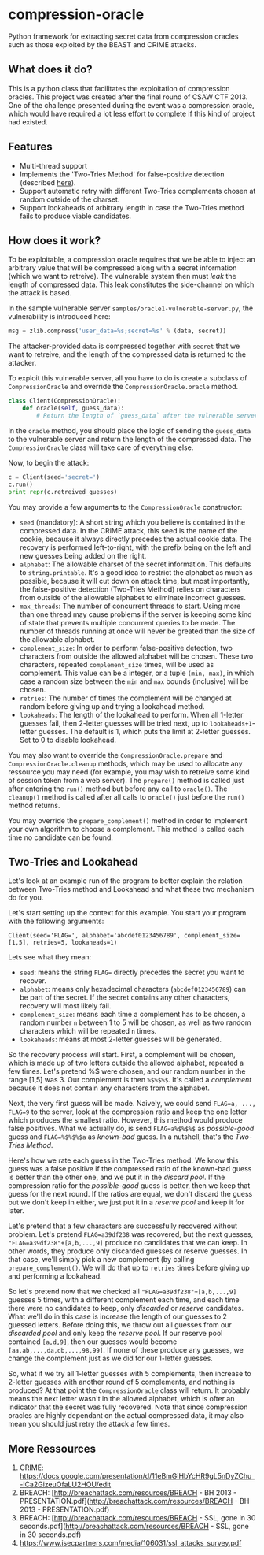 compression-oracle
==================

Python framework for extracting secret data from compression oracles such as those exploited by the BEAST and CRIME attacks.

What does it do?
----------------

This is a python class that facilitates the exploitation of compression oracles. This project was created after 
the final round of CSAW CTF 2013. One of the challenge presented during the event was a compression oracle, which 
would have required a lot less effort to complete if this kind of project had existed.

Features
--------
* Multi-thread support
* Implements the 'Two-Tries Method' for false-positive detection (described [here](http://breachattack.com/resources/BREACH%20-%20SSL,%20gone%20in%2030%20seconds.pdf)).
* Support automatic retry with different Two-Tries complements chosen at random outside of the charset.
* Support lookaheads of arbitrary length in case the Two-Tries method fails to produce viable candidates.

How does it work?
-----------------

To be exploitable, a compression oracle requires that we be able to inject an arbitrary value that will be compressed along with a secret 
information (which we want to retreive). The vulnerable system then must *leak* the length of compressed data. This leak constitutes the
side-channel on which the attack is based.

In the sample vulnerable server `samples/oracle1-vulnerable-server.py`, the vulnerability is introduced here:

```python
msg = zlib.compress('user_data=%s;secret=%s' % (data, secret))
```

The attacker-provided `data` is compressed together with `secret` that we want to retreive, and the length of the compressed data is returned to the attacker.

To exploit this vulnerable server, all you have to do is create a subclass of `CompressionOracle` and override the `CompressionOracle.oracle` method.

```python
class Client(CompressionOracle):
	def oracle(self, guess_data):
		# Return the length of `guess_data` after the vulnerable server has compressed it.
```

In the `oracle` method, you should place the logic of sending the `guess_data` to the vulnerable server and 
return the length of the compressed data. The `CompressionOracle` class will take care of everything else.

Now, to begin the attack:
```python
c = Client(seed='secret=')
c.run()
print repr(c.retreived_guesses)
```

You may provide a few arguments to the `CompressionOracle` constructor:
* `seed` (mandatory): A short string which you believe is contained in the compressed data. In the CRIME attack, this seed is the name of the cookie, because it always directly precedes the actual cookie data. The recovery is performed left-to-right, with the prefix being on the left and new guesses being added on the right.
* `alphabet`: The allowable charset of the secret information. This defaults to `string.printable`. It's a good idea to restrict the alphabet as much as possible, because it will cut down on attack time, but most importantly, the false-positive detection (Two-Tries Method) relies on characters from outside of the allowable alphabet to eliminate incorrect guesses.
* `max_threads`: The number of concurrent threads to start. Using more than one thread may cause problems if the server is keeping some kind of state that prevents multiple concurrent queries to be made. The number of threads running at once will never be greated than the size of the allowable alphabet.
* `complement_size`: In order to perform false-positive detection, two characters from outside the allowed alphabet will be chosen. These two characters, repeated `complement_size` times, will be used as complement. This value can be a integer, or a tuple `(min, max)`, in which case a random size between the `min` and `max` bounds (inclusive) will be chosen. 
* `retries`: The number of times the complement will be changed at random before giving up and trying a lookahead method.
* `lookaheads`: The length of the lookahead to perform. When all 1-letter guesses fail, then 2-letter guesses will be tried next, up to `lookaheads+1`-letter guesses. The default is 1, which puts the limit at 2-letter guesses. Set to 0 to disable lookahead.

You may also want to override the `CompressionOracle.prepare` and `CompressionOracle.cleanup` methods, which may be used to allocate any ressource you may need (for example, you 
may wish to retreive some kind of session token from a web server). The `prepare()` method is called just after entering the `run()` method but before any call to `oracle()`. 
The `cleanup()` method is called after all calls to `oracle()` just before the `run()` method returns.

You may override the `prepare_complement()` method in order to implement your own algorithm to choose a complement. This method is called each time no candidate can be found.

Two-Tries and Lookahead
-----------------------

Let's look at an example run of the program to better explain the relation between Two-Tries method and Lookahead and what these two mechanism do for you.

Let's start setting up the context for this example. You start your program with the following arguments:
```
Client(seed='FLAG=', alphabet='abcdef0123456789', complement_size=[1,5], retries=5, lookaheads=1)
```
Lets see what they mean:
* `seed`: means the string `FLAG=` directly precedes the secret you want to recover.
* `alphabet`: means only hexadecimal characters (`abcdef0123456789`) can be part of the secret. If the secret contains any other characters, recovery will most likely fail.
* `complement_size`: means each time a complement has to be chosen, a random number `n` between 1 to 5 will be chosen, as well as two random characters which will be repeated `n` times.
* `lookaheads`: means at most 2-letter guesses will be generated.

So the recovery process will start. First, a complement will be chosen, which is made up of two letters outside the allowed alphabet, repeated a few times. Let's pretend %$ were chosen, and our random number in the range [1,5] was 3. Our complement is then `%$%$%$`. It's called a *complement* because it does not contain any characters from the alphabet.

Next, the very first guess will be made. Naively, we could send `FLAG=a, ..., FLAG=9` to the server, look at the compression ratio and keep the one letter which produces the smallest ratio. However, this method would produce false positives. What we actually do, is send `FLAG=a%$%$%$` as *possible-good* guess and `FLAG=%$%$%$a` as *known-bad* guess. In a nutshell, that's the *Two-Tries Method*.

Here's how we rate each guess in the Two-Tries method. We know this guess was a false positive if the compressed ratio of the known-bad guess is better than the other one, and we put it in the *discard pool*. If the compression ratio for the *possible-good* guess is better, then we keep that guess for the next round. If the ratios are equal, we don't discard the guess but we don't keep in either, we just put it in a *reserve pool* and keep it for later.

Let's pretend that a few characters are successfully recovered without problem. Let's pretend `FLAG=a39df238` was recovered, but the next guesses, `"FLAG=a39df238"+[a,b,...,9]` produce no candidates that we can keep. In other words, they produce only discarded guesses or reserve guesses. In that case, we'll simply pick a new complement (by calling `prepare_complement()`. We will do that up to `retries` times before giving up and performing a lookahead.

So let's pretend now that we checked all `"FLAG=a39df238"+[a,b,...,9]` guesses 5 times, with a different complement each time, and each time there were no candidates to keep, only *discarded* or *reserve* candidates. What we'll do in this case is increase the length of our guesses to 2 guessed letters. Before doing this, we throw out all guesses from our *discarded pool* and only keep the *reserve pool*. If our reserve pool contained `[a,d,9]`, then our guesses would become `[aa,ab,...,da,db,...,98,99]`. If none of these produce any guesses, we change the complement just as we did for our 1-letter guesses.

So, what if we try all 1-letter guesses with 5 complements, then increase to 2-letter guesses with another round of 5 complements, and nothing is produced? At that point the `CompressionOracle` class will return. It probably means the next letter wasn't in the allowed alphabet, which is ofter an indicator that the secret was fully recovered. Note that since compression oracles are highly dependant on the actual compressed data, it may also mean you should just retry the attack a few times.

More Ressources
---------------
1. CRIME: https://docs.google.com/presentation/d/11eBmGiHbYcHR9gL5nDyZChu_-lCa2GizeuOfaLU2HOU/edit
3. BREACH: [http://breachattack.com/resources/BREACH - BH 2013 - PRESENTATION.pdf](http://breachattack.com/resources/BREACH - BH 2013 - PRESENTATION.pdf)
2. BREACH: [http://breachattack.com/resources/BREACH - SSL, gone in 30 seconds.pdf](http://breachattack.com/resources/BREACH - SSL, gone in 30 seconds.pdf)
2. https://www.isecpartners.com/media/106031/ssl_attacks_survey.pdf
